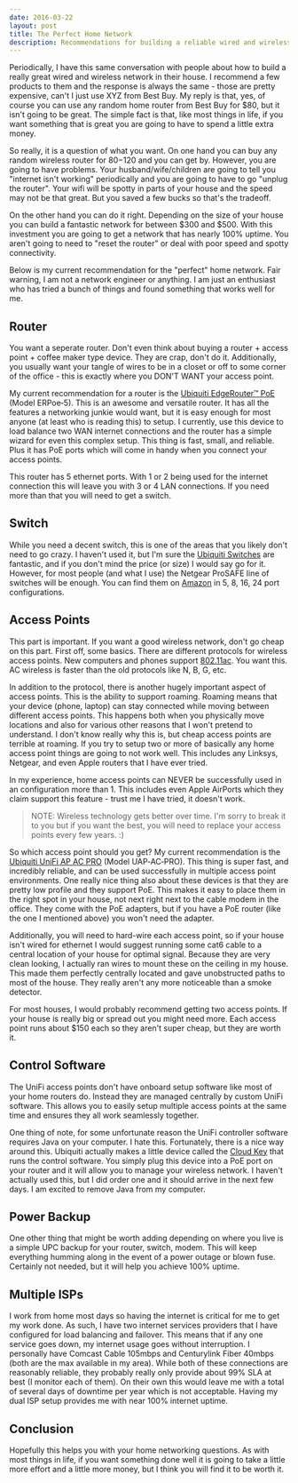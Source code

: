 ```yaml
---
date: 2016-03-22
layout: post
title: The Perfect Home Network
description: Recommendations for building a reliable wired and wireless network for your home.
---
```


Periodically, I have this same conversation with people about how to build a really great wired and wireless network in their house. I recommend a few products to them and the response is always the same - those are pretty expensive, can't I just use XYZ from Best Buy. My reply is that, yes, of course you can use any random home router from Best Buy for $80, but it isn't going to be great. The simple fact is that, like most things in life, if you want something that is great you are going to have to spend a little extra money.

So really, it is a question of what you want. On one hand you can buy any random wireless router for $80-$120 and you can get by. However, you are going to have problems. Your husband/wife/children are going to tell you "internet isn't working" periodically and you are going to have to go "unplug the router". Your wifi will be spotty in parts of your house and the speed may not be that great. But you saved a few bucks so that's the tradeoff.

On the other hand you can do it right. Depending on the size of your house you can build a fantastic network for between $300 and $500. With this investment you are going to get a network that has nearly 100% uptime. You aren't going to need to "reset the router" or deal with poor speed and spotty connectivity.

Below is my current recommendation for the "perfect" home network. Fair warning, I am not a network engineer or anything. I am just an enthusiast who has tried a bunch of things and found something that works well for me.

## Router
You want a seperate router. Don't even think about buying a router + access point + coffee maker type device. They are crap, don't do it. Additionally, you usually want your tangle of wires to be in a closet or off to some corner of the office - this is exactly where you DON'T WANT your access point.

My current recommendation for a router is the [Ubiquiti EdgeRouter™ PoE](https://www.ubnt.com/edgemax/edgerouter-poe/) (Model ERPoe‑5). This is an awesome and versatile router. It has all the features a networking junkie would want, but it is easy enough for most anyone (at least who is reading this) to setup. I currently, use this device to load balance two WAN internet connections and the router has a simple wizard for even this complex setup. This thing is fast, small, and reliable. Plus it has PoE ports which will come in handy when you connect your access points.

This router has 5 ethernet ports. With 1 or 2 being used for the internet connection this will leave you with 3 or 4 LAN connections. If you need more than that you will need to get a switch.

## Switch
While you need a decent switch, this is one of the areas that you likely don't need to go crazy. I haven't used it, but I'm sure the [Ubiquiti Switches](https://www.ubnt.com/unifi-switching-routing/unifi-switch/) are fantastic, and if you don't mind the price (or size) I would say go for it. However, for most people (and what I use) the Netgear ProSAFE line of switches will be enough. You can find them on [Amazon](http://www.amazon.com/NETGEAR-ProSAFE-Gigabit-Desktop-GS108-400NAS/dp/B00MPVR50A/) in 5, 8, 16, 24 port configurations.

## Access Points
This part is important. If you want a good wireless network, don't go cheap on this part. First off, some basics. There are different protocols for wireless access points. New computers and phones support [802.11ac](https://en.wikipedia.org/wiki/IEEE_802.11ac). You want this. AC wireless is faster than the old protocols like N, B, G, etc.

In addition to the protocol, there is another hugely important aspect of access points. This is the ability to support roaming. Roaming means that your device (phone, laptop) can stay connected while moving between different access points. This happens both when you physically move locations and also for various other reasons that I won't pretend to understand. I don't know really why this is, but cheap access points are terrible at roaming. If you try to setup two or more of basically any home access point things are going to not work well. This includes any Linksys, Netgear, and even Apple routers that I have ever tried.

In my experience, home access points can NEVER be successfully used in an configuration more than 1. This includes even Apple AirPorts which they claim support this feature - trust me I have tried, it doesn't work.

> NOTE: Wireless technology gets better over time. I'm sorry to break it to you but if you want the best, you will need to replace your access points every few years. :)

So which access point should you get? My current recommendation is the [Ubiquiti UniFi AP AC PRO](https://www.ubnt.com/unifi/unifi-ap-ac-pro/) (Model UAP‑AC‑PRO). This thing is super fast, and incredibly reliable, and can be used successfully in multiple access point environments. One really nice thing also about these devices is that they are pretty low profile and they support PoE. This makes it easy to place them in the right spot in your house, not next right next to the cable modem in the office. They come with the PoE adapters, but if you have a PoE router (like the one I mentioned above) you won't need the adapter.

Additionally, you will need to hard-wire each access point, so if your house isn't wired for ethernet I would suggest running some cat6 cable to a central location of your house for optimal signal. Because they are very clean looking, I actually ran wires to mount these on the ceiling in my house. This made them perfectly centrally located and gave unobstructed paths to most of the house. They really aren't any more noticeable than a smoke detector.

For most houses, I would probably recommend getting two access points. If your house is really big or spread out you might need more. Each access point runs about $150 each so they aren't super cheap, but they are worth it.

## Control Software
The UniFi access points don't have onboard setup software like most of your home routers do. Instead they are managed centrally by custom UniFi software. This allows you to easily setup multiple access points at the same time and ensures they all work seamlessly together.

One thing of note, for some unfortunate reason the UniFi controller software requires Java on your computer. I hate this. Fortunately, there is a nice way around this. Ubiquiti actually makes a little device called the [Cloud Key](https://www.ubnt.com/unifi/unifi-cloud-key/) that runs the control software. You simply plug this device into a PoE port on your router and it will allow you to manage your wireless network. I haven't actually used this, but I did order one and it should arrive in the next few days. I am excited to remove Java from my computer.

## Power Backup
One other thing that might be worth adding depending on where you live is a simple UPC backup for your router, switch, modem. This will keep everything humming along in the event of a power outage or blown fuse. Certainly not needed, but it will help you achieve 100% uptime.

## Multiple ISPs
I work from home most days so having the internet is critical for me to get my work done. As such, I have two internet services providers that I have configured for load balancing and failover. This means that if any one service goes down, my internet usage goes without interruption. I personally have Comcast Cable 105mbps and Centurylink Fiber 40mbps (both are the max available in my area). While both of these connections are reasonably reliable, they probably really only provide about 99% SLA at best (I monitor each of them). On their own this would leave me with a total of several days of downtime per year which is not acceptable. Having my dual ISP setup provides me with near 100% internet uptime.

## Conclusion
Hopefully this helps you with your home networking questions. As with most things in life, if you want something done well it is going to take a little more effort and a little more money, but I think you will find it to be worth it.
